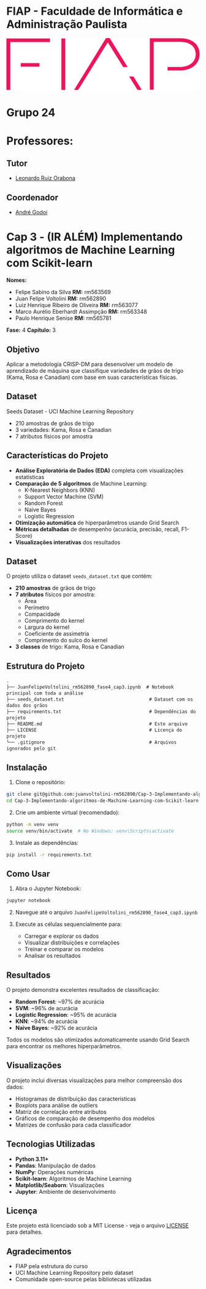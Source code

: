 # FIAP - Faculdade de Informática e Administração Paulista

<img src="imagens/logo-fiap.png" alt="FIAP Logo" width="600"/>

# Grupo 24

# Professores:
## Tutor
- <a href="https://github.com/Leoruiz197">Leonardo Ruiz Orabona</a>

## Coordenador
- <a href="https://github.com/agodoi">André Godoi</a>

# Cap 3 - (IR ALÉM) Implementando algoritmos de Machine Learning com Scikit-learn

**Nomes:**
*   Felipe Sabino da Silva **RM:** rm563569
*   Juan Felipe Voltolini **RM:** rm562890
*   Luiz Henrique Ribeiro de Oliveira **RM:** rm563077
*   Marco Aurélio Eberhardt Assimpção **RM:** rm563348
*   Paulo Henrique Senise **RM:** rm565781


**Fase:** 4
**Capítulo:** 3

## Objetivo
Aplicar a metodologia CRISP-DM para desenvolver um modelo de aprendizado de máquina que classifique variedades de grãos de trigo (Kama, Rosa e Canadian) com base em suas características físicas.

## Dataset
Seeds Dataset - UCI Machine Learning Repository
- 210 amostras de grãos de trigo
- 3 variedades: Kama, Rosa e Canadian
- 7 atributos físicos por amostra

## Características do Projeto

- **Análise Exploratória de Dados (EDA)** completa com visualizações estatísticas
- **Comparação de 5 algoritmos** de Machine Learning:
  - K-Nearest Neighbors (KNN)
  - Support Vector Machine (SVM)
  - Random Forest
  - Naive Bayes
  - Logistic Regression
- **Otimização automática** de hiperparâmetros usando Grid Search
- **Métricas detalhadas** de desempenho (acurácia, precisão, recall, F1-Score)
- **Visualizações interativas** dos resultados

## Dataset

O projeto utiliza o dataset `seeds_dataset.txt` que contém:
- **210 amostras** de grãos de trigo
- **7 atributos** físicos por amostra:
  - Área
  - Perímetro
  - Compacidade
  - Comprimento do kernel
  - Largura do kernel
  - Coeficiente de assimetria
  - Comprimento do sulco do kernel
- **3 classes** de trigo: Kama, Rosa e Canadian

## Estrutura do Projeto

```
.
├── JuanFelipeVoltolini_rm562890_fase4_cap3.ipynb  # Notebook principal com toda a análise
├── seeds_dataset.txt                               # Dataset com os dados dos grãos
├── requirements.txt                                # Dependências do projeto
├── README.md                                       # Este arquivo
├── LICENSE                                         # Licença do projeto
└── .gitignore                                      # Arquivos ignorados pelo git
```

## Instalação

1. Clone o repositório:
```bash
git clone git@github.com:juanvoltolini-rm562890/Cap-3-Implementando-algoritmos-de-Machine-Learning-com-Scikit-learn.git
cd Cap-3-Implementando-algoritmos-de-Machine-Learning-com-Scikit-learn.git
```

2. Crie um ambiente virtual (recomendado):
```bash
python -m venv venv
source venv/bin/activate  # No Windows: venv\Scripts\activate
```

3. Instale as dependências:
```bash
pip install -r requirements.txt
```

## Como Usar

1. Abra o Jupyter Notebook:
```bash
jupyter notebook
```

2. Navegue até o arquivo `JuanFelipeVoltolini_rm562890_fase4_cap3.ipynb`

3. Execute as células sequencialmente para:
   - Carregar e explorar os dados
   - Visualizar distribuições e correlações
   - Treinar e comparar os modelos
   - Analisar os resultados

## Resultados

O projeto demonstra excelentes resultados de classificação:

- **Random Forest**: ~97% de acurácia
- **SVM**: ~96% de acurácia
- **Logistic Regression**: ~95% de acurácia
- **KNN**: ~94% de acurácia
- **Naive Bayes**: ~92% de acurácia

Todos os modelos são otimizados automaticamente usando Grid Search para encontrar os melhores hiperparâmetros.

## Visualizações

O projeto inclui diversas visualizações para melhor compreensão dos dados:

- Histogramas de distribuição das características
- Boxplots para análise de outliers
- Matriz de correlação entre atributos
- Gráficos de comparação de desempenho dos modelos
- Matrizes de confusão para cada classificador

## Tecnologias Utilizadas

- **Python 3.11+**
- **Pandas**: Manipulação de dados
- **NumPy**: Operações numéricas
- **Scikit-learn**: Algoritmos de Machine Learning
- **Matplotlib/Seaborn**: Visualizações
- **Jupyter**: Ambiente de desenvolvimento

## Licença

Este projeto está licenciado sob a MIT License - veja o arquivo [LICENSE](LICENSE) para detalhes.

## Agradecimentos

- FIAP pela estrutura do curso
- UCI Machine Learning Repository pelo dataset
- Comunidade open-source pelas bibliotecas utilizadas